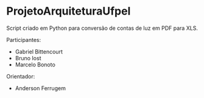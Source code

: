# ProjetoArquiteturaUfpel

Script criado em Python para conversão de contas de luz em PDF para XLS.

Participantes:

- Gabriel Bittencourt
- Bruno Iost
- Marcelo Bonoto

Orientador:

- Anderson Ferrugem
